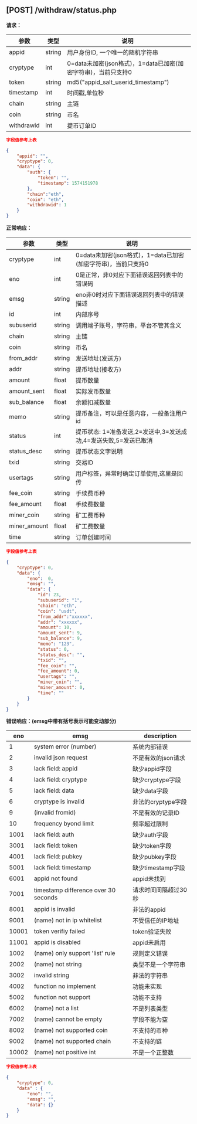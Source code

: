 ## [POST] /withdraw/status.php 

**请求：**

|参数        |类型   |说明                                                     |  
| --        |--     | --                                                     |
|appid      |string |用户身份ID, 一个唯一的随机字符串                            |   
|cryptype   |int    |0=data未加密(json格式)，1=data已加密(加密字符串)，当前只支持0 | 
|token      |string |md5("appid_salt_userid_timestamp")                     |
|timestamp  |int    |时间戳,单位秒                                             |
|chain      |string | 主链                                                   |
|coin       |string |币名                                                    |
|withdrawid |int    |提币订单ID                                               |

```json
字段值参考上表

{
    "appid": "", 
    "cryptype": 0,        
    "data": {
        "auth": {
            "token": "",  
            "timestamp": 1574151978    
        },
        "chain":"eth",
        "coin": "eth",  
        "withdrawid": 1 
    }
}
```

**正常响应：**

|参数      |类型   |说明                                                                         |  
| --      |--     | --                                                                         |
|cryptype          |int    |0=data未加密(json格式)，1=data已加密(加密字符串)，当前只支持0         |   
|eno               |int    |0是正常，非0对应下面错误返回列表中的错误码                            | 
|emsg              |string |eno非0时对应下面错误返回列表中的错误描述                             |
|id                |int    |内部序号                                              |
|subuserid         |string |调用端子账号，字符串，平台不管其含义                          |
|chain             |string |主链                                                    |
|coin              |string |币名                                                    |
|from_addr         |string |发送地址(发送方)                                          |
|addr              |string |提币地址(接收方)                                           |
|amount            |float  |提币数量                                                  |
|amount_sent       |float  |实际发币数量                                               |
|sub_balance       |float  |余额扣减数量                                               |
|memo              |string |提币备注，可以是任意内容，一般备注用户id                       |
|status            |int    |提币状态: 1=准备发送,2=发送中,3=发送成功,4=发送失败,5=发送已取消 |
|status_desc       |string |提币状态文字说明                                            |
|txid              |string |交易ID                                                    |
|usertags          |string |用户标签，异常时确定订单使用,这里是回传                         |
|fee_coin          |string |手续费币种                                                 |
|fee_amount        |float  |手续费数量                                                 |
|miner_coin        |string |矿工费币种                                                 |
|miner_amount      |float  |矿工费数量                                                 |
|time              |string |订单创建时间                                               |


```json
字段值参考上表

{
    "cryptype": 0,  
    "data": {
        "eno":  0,  
        "emsg": "", 
        "data": {
            "id": 23,     
            "subuserid": "1", 
            "chain": "eth",         
            "coin": "usdt",  
            "from_addr":"xxxxxx",       
            "addr": "xxxxxx",     
            "amount": 10,           
            "amount_sent": 9,       
            "sub_balance": 9,       
            "memo": "123",          
            "status": 0,            
            "status_desc": "",      
            "txid": "",                
            "fee_coin": "",            
            "fee_amount": 0,          
            "usertags": "",      
            "miner_coin": "",            
            "miner_amount": 0,          
            "time": ""           
        }
    }
}
```

**错误响应：(emsg中带有括号表示可能变动部分)**


|eno    |emsg                                |  description    |
| --    | --                                 |     --          |
|1      |system error (number)               |  系统内部错误     |
|2      |invalid json request                |  不是有效的json请求|
|3      |lack field: appid                   |  缺少appid字段   |
|4      |lack field: cryptype                |  缺少cryptype字段|
|5      |lack field: data                    |  缺少data字段    |
|6      |cryptype is invalid                 |  非法的cryptype字段|
|9      |(invalid fromid)                    |  不是有效的记录ID |
|10     |frequency byond limit               |  频率超过限制     |
|1001   |lack field: auth                    |  缺少auth字段    |
|3001   |lack field: token                   |  缺少token字段   |
|4001   |lack field: pubkey                  |  缺少pubkey字段  |
|5001   |lack field: timestamp               |  缺少timestamp字段|
|6001   |appid not found                     |  appid未找到    |
|7001   |timestamp difference over 30 seconds|  请求时间间隔超过30秒|
|8001   |appid is invalid                    |  非法的appid    |
|9001   |(name) not in ip whitelist          |  不受信任的IP地址 |
|10001  |token verifiy failed                |  token验证失败   |
|11001  |appid is disabled                   |  appid未启用     |
|1002   |(name) only support 'list' rule     |  规则定义错误     |
|2002   |(name) not string                   |  类型不是一个字符串 |
|3002   |invalid string                      |  非法的字符串     |
|4002   |function no implement               |  功能未实现       |
|5002   |function not support                |  功能不支持       |
|6002   |(name) not a list                   |  不是列表类型     |
|7002   |(name) cannot be empty              |  字段不能为空     |
|8002   |(name) not supported coin           |  不支持的币种     |
|9002   |(name) not supported chain          |  不支持的链       |
|10002  |(name) not positive int             |  不是一个正整数   |

```json
字段值参考上表

{
    "cryptype": 0,  
    "data" : {
        "eno": "",          
        "emsg": "", 
        "data": {} 
    }
}
```
&nbsp;